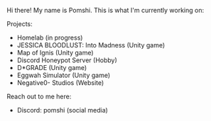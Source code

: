 Hi there! My name is Pomshi. This is what I'm currently working on:

Projects:
- Homelab (in progress)
- JESSICA BLOODLUST: Into Madness (Unity game)
- Map of Ignis (Unity game)
- Discord Honeypot Server (Hobby)
- D*GRADE (Unity game)
- Eggwah Simulator (Unity game)
- Negative0- Studios (Website)

Reach out to me here:
- Discord: pomshi (social media)
